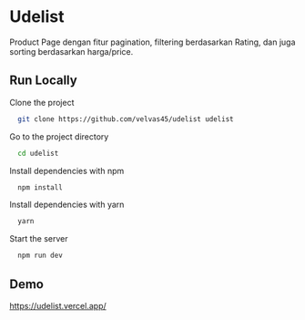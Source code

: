 # Udelist

Product Page dengan fitur pagination, filtering berdasarkan Rating, dan juga sorting berdasarkan harga/price.

## Run Locally

Clone the project

```bash
  git clone https://github.com/velvas45/udelist udelist
```

Go to the project directory

```bash
  cd udelist
```

Install dependencies with npm

```bash
  npm install
```

Install dependencies with yarn

```bash
  yarn
```

Start the server

```bash
  npm run dev
```

## Demo

https://udelist.vercel.app/
